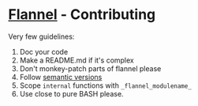 # [Flannel][readme-md] - Contributing

Very few guidelines:

1. Doc your code
2. Make a README.md if it's complex
3. Don't monkey-patch parts of flannel please
4. Follow [semantic versions][semantic-versioning-doc]
5. Scope `internal` functions with `_flannel_modulename_`
6. Use close to pure BASH please.

[semantic-versioning-doc]: http://semver.org "Sematic Versioning Main Page"
[readme-md]: README.md "Flannel Readme"
